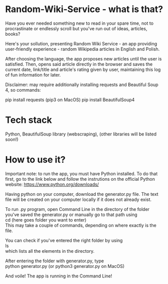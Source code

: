 # Random-Wiki-Service - what is that?

Have you ever needed something new to read in your spare time, not to procrastinate or endlessly scroll but you've run out of ideas, articles, books?

Here's your sollution, presenting Random Wiki Service - an app providing user-friendly experience - random Wikipedia articles in English and Polish.

After choosing the language, the app proposes new articles until the user is satisfied. Then, opens said article directly in the browser and saves the current date, link/title and article's rating given by user, maintaining this log of fun information for later.

Disclaimer: may require additionally installing requests and Beautiful Soup 4, so commands:

pip install requests (pip3 on MacOS)
pip install BeautifulSoup4

# Tech stack

Python, BeautifulSoup library (webscraping), (other libraries will be listed soon!)


# How to use it?

Important note: to run the app, you must have Python installed.
To do that first, go to the link below and follow the instrutions on the official Python website:
https://www.python.org/downloads/

Having python on your computer, download the generator.py file.
The text file will be created on your computer locally if it does not already exist.

To run .py program, open Command Line in the directory of the folder you've saved the generator.py or manually go to that path using <br> cd (here goes folder you want to enter) <br>
This may take a couple of commands, depending on where exactly is the file.

You can check if you've entered the right folder by using<br>
ls<br>
which lists all the elements in the directory.

After entering the folder with generator.py, type<br>
python generator.py (or python3 generator.py on MacOS)

And voile! The app is running in the Command Line!
